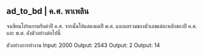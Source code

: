 ## ad_to_bd | ค.ศ. พาเพลิน
จงเขียนโปรแกรมรับค่าปี ค.ศ. จากนั้นให้แสดงผลปี พ.ศ.
และผลรวมของตัวเลขแต่ละหลักของปี ค.ศ. และ พ.ศ. ดังตัวอย่างต่อไปนี้

ตัวอย่างการทำงาน
Input: 2000
Output: 2543
Output: 2
Output: 14
